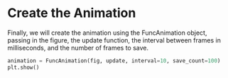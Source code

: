# Create the Animation

Finally, we will create the animation using the FuncAnimation object, passing in the figure, the update function, the interval between frames in milliseconds, and the number of frames to save.

```python
animation = FuncAnimation(fig, update, interval=10, save_count=100)
plt.show()
```
